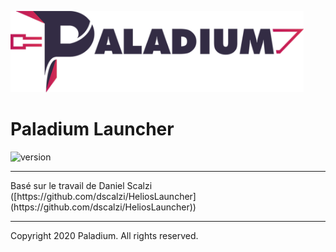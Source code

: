 <p><img  src="./logo.png" height="130px" alt="Paladium"></p>

<h1>Paladium Launcher</h1>

<p>
    <img src="https://img.shields.io/badge/version-1.0.0--beta.4-dark_green.svg?style=for-the-badge" alt="version">
</p>

---

<p>
    Basé sur le travail de Daniel Scalzi ([https://github.com/dscalzi/HeliosLauncher](https://github.com/dscalzi/HeliosLauncher))
</p>

---
Copyright 2020 Paladium. All rights reserved.